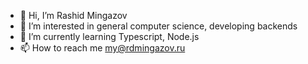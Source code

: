 - 👋 Hi, I’m Rashid Mingazov
- 👀 I’m interested in general computer science, developing backends
- 🌱 I’m currently learning Typescript, Node.js
- 📫 How to reach me my@rdmingazov.ru

<!---
CAREEMER/CAREEMER is a ✨ special ✨ repository because its `README.md` (this file) appears on your GitHub profile.
You can click the Preview link to take a look at your changes.
--->
